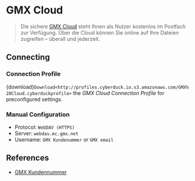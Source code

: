 GMX Cloud
====

> Die sichere [GMX Cloud](https://www.gmx.net/cloud/) steht Ihnen als Nutzer kostenlos im Postfach zur Verfügung. Über die Cloud können Sie online auf Ihre Dateien zugreifen – überall und jederzeit.

## Connecting

### Connection Profile

{download}`Download<http://profiles.cyberduck.io.s3.amazonaws.com/GMX%20Cloud.cyberduckprofile>` the *GMX Cloud Connection Profile* for preconfigured settings.

### Manual Configuration

- Protocol: `WebDAV (HTTPS)`
- Server: `webdav.mc.gmx.net`
- Username: `GMX Kundenummer` or `GMX email`

## References

- [GMX Kundennummer](https://hilfe.gmx.net/account/verwalten/kundennummer.html?pos=1#)